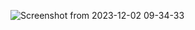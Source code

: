 ![Screenshot from 2023-12-02 09-34-33](https://github.com/piccolo-gatto/qml/assets/108530800/22d1c144-5984-4c8d-bcf7-c22d7afb4de8)
